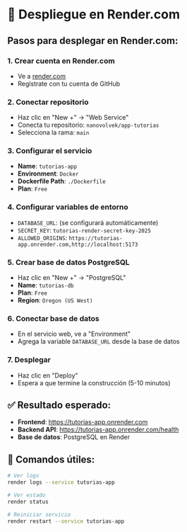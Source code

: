 # 🚀 Despliegue en Render.com

## Pasos para desplegar en Render.com:

### 1. Crear cuenta en Render.com
- Ve a [render.com](https://render.com)
- Regístrate con tu cuenta de GitHub

### 2. Conectar repositorio
- Haz clic en "New +" → "Web Service"
- Conecta tu repositorio: `nanovolvek/app-tutorias`
- Selecciona la rama: `main`

### 3. Configurar el servicio
- **Name**: `tutorias-app`
- **Environment**: `Docker`
- **Dockerfile Path**: `./Dockerfile`
- **Plan**: `Free`

### 4. Configurar variables de entorno
- `DATABASE_URL`: (se configurará automáticamente)
- `SECRET_KEY`: `tutorias-render-secret-key-2025`
- `ALLOWED_ORIGINS`: `https://tutorias-app.onrender.com,http://localhost:5173`

### 5. Crear base de datos PostgreSQL
- Haz clic en "New +" → "PostgreSQL"
- **Name**: `tutorias-db`
- **Plan**: `Free`
- **Region**: `Oregon (US West)`

### 6. Conectar base de datos
- En el servicio web, ve a "Environment"
- Agrega la variable `DATABASE_URL` desde la base de datos

### 7. Desplegar
- Haz clic en "Deploy"
- Espera a que termine la construcción (5-10 minutos)

## ✅ Resultado esperado:
- **Frontend**: https://tutorias-app.onrender.com
- **Backend API**: https://tutorias-app.onrender.com/health
- **Base de datos**: PostgreSQL en Render

## 🔧 Comandos útiles:
```bash
# Ver logs
render logs --service tutorias-app

# Ver estado
render status

# Reiniciar servicio
render restart --service tutorias-app
```
